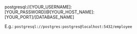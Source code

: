 postgresql://[YOUR_USERNAME]:[YOUR_PASSWORD]@[YOUR_HOST_NAME]:[YOUR_PORT]/[DATABASE_NAME]

E.g.: `postgresql://postgres:postgres@localhost:5432/employee`
